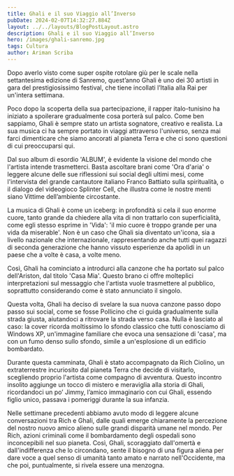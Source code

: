 ```yaml
---
title: Ghali e il suo Viaggio all’Inverso
pubDate: 2024-02-07T14:32:27.884Z
layout: ../../layouts/BlogPostLayout.astro
description: Ghali e il suo Viaggio all’Inverso
hero: /images/ghali-sanremo.jpg
tags: Cultura
author: Ariman Scriba
---
```

Dopo averlo visto come super ospite rotolare giù per le scale nella settantesima edizione di Sanremo, quest’anno Ghali è uno dei 30 artisti in gara del prestigiosissimo festival, che tiene incollati l’Italia alla Rai per un'intera settimana.

Poco dopo la scoperta della sua partecipazione, il rapper italo-tunisino ha iniziato a spoilerare gradualmente cosa porterà sul palco. Come ben sappiamo, Ghali è sempre stato un artista sognatore, creativo e realista. La sua musica ci ha sempre portato in viaggi attraverso l'universo, senza mai farci dimenticare che siamo ancorati al pianeta Terra e che ci sono questioni di cui preoccuparsi qui.

Dal suo album di esordio 'ALBUM', è evidente la visione del mondo che l'artista intende trasmetterci. Basta ascoltare brani come 'Ora d'aria' o leggere alcune delle sue riflessioni sui social degli ultimi mesi, come l'intervista del grande cantautore italiano Franco Battiato sulla spiritualità, o il dialogo del videogioco Splinter Cell, che illustra come le nostre menti siano Vittime dell’ambiente circostante.

La musica di Ghali è come un iceberg: in profondità si cela il suo enorme cuore, tanto grande da chiedere alla vita di non trattarlo con superficialità, come egli stesso esprime in 'Vida': 'il mio cuore è troppo grande per una vida da miserable'. Non è un caso che Ghali sia diventato un'icona, sia a livello nazionale che internazionale, rappresentando anche tutti quei ragazzi di seconda generazione che hanno vissuto esperienze da apolidi in un paese che a volte è casa, a volte meno.

Così, Ghali ha cominciato a introdurci alla canzone che ha portato sul palco dell'Ariston, dal titolo 'Casa Mia'. Questo brano ci offre molteplici interpretazioni sul messaggio che l'artista vuole trasmettere al pubblico, soprattutto considerando come è stato annunciato il singolo.

Questa volta, Ghali ha deciso di svelare la sua nuova canzone passo dopo passo sui social, come se fosse Pollicino che ci guida gradualmente sulla strada giusta, aiutandoci a ritrovare la strada verso casa. Nulla è lasciato al caso: la cover ricorda moltissimo lo sfondo classico che tutti conosciamo di Windows XP, un'immagine familiare che evoca una sensazione di 'casa', ma con un fumo denso sullo sfondo, simile a un'esplosione di un edificio bombardato.

Durante questa camminata, Ghali è stato accompagnato da Rich Ciolino, un extraterrestre incuriosito dal pianeta Terra che decide di visitarlo, scegliendo proprio l'artista come compagno di avventura. Questo incontro insolito aggiunge un tocco di mistero e meraviglia alla storia di Ghali, ricordandoci un po’ Jimmy, l’amico immaginario con cui Ghali, essendo figlio unico, passava i pomeriggi durante la sua infanzia.

Nelle settimane precedenti abbiamo avuto modo di leggere alcune conversazioni tra Rich e Ghali, dalle quali emerge chiaramente la percezione del nostro nuovo amico alieno sulle grandi disparità umane nel mondo. Per Rich, azioni criminali come il bombardamento degli ospedali sono inconcepibili nel suo pianeta. Così, Ghali, scoraggiato dall'omertà e dall'indifferenza che lo circondano, sente il bisogno di una figura aliena per dare voce a quel senso di umanità tanto amato e narrato nell'Occidente, ma che poi, puntualmente, si rivela essere una menzogna.